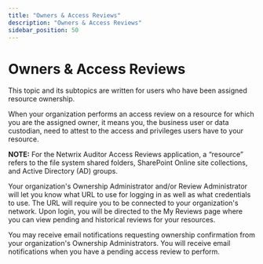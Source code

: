 ```yaml
---
title: "Owners & Access Reviews"
description: "Owners & Access Reviews"
sidebar_position: 50
---
```


# Owners & Access Reviews

This topic and its subtopics are written for users who have been assigned resource ownership.

When your organization performs an access review on a resource for which you are the assigned owner,
it means you, the business user or data custodian, need to attest to the access and privileges users
have to your resource.

**NOTE:** For the Netwrix Auditor Access Reviews application, a “resource” refers to the file system
shared folders, SharePoint Online site collections, and Active Directory (AD) groups.

Your organization's Ownership Administrator and/or Review Administrator will let you know what URL
to use for logging in as well as what credentials to use. The URL will require you to be connected
to your organization's network. Upon login, you will be directed to the My Reviews page where you
can view pending and historical reviews for your resources.

You may receive email notifications requesting ownership confirmation from your organization's
Ownership Administrators. You will receive email notifications when you have a pending access review
to perform.
